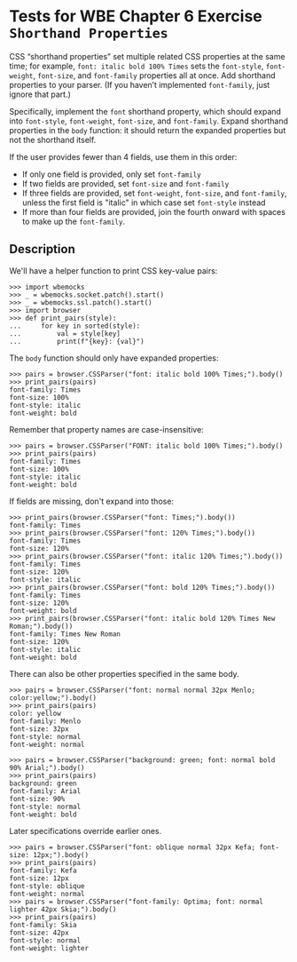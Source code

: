 Tests for WBE Chapter 6 Exercise `Shorthand Properties`
=======================

CSS “shorthand properties” set multiple related CSS properties at the
same time; for example, `font: italic bold 100% Times` sets the
`font-style`, `font-weight`, `font-size`, and `font-family` properties
all at once. Add shorthand properties to your parser. (If you haven’t
implemented `font-family`, just ignore that part.)

Specifically, implement the `font` shorthand property, which should
expand into `font-style`, `font-weight`, `font-size`, and
`font-family`. Expand shorthand properties in the `body` function: it
should return the expanded properties but not the shorthand itself.

If the user provides fewer than 4 fields, use them in this order:

- If only one field is provided, only set `font-family`
- If two fields are provided, set `font-size` and `font-family`
- If three fields are provided, set `font-weight`, `font-size`, and
  `font-family`, unless the first field is "italic" in which case set
  `font-style` instead
- If more than four fields are provided, join the fourth onward with
  spaces to make up the `font-family`.

Description
-----------

We'll have a helper function to print CSS key-value pairs:

    >>> import wbemocks
    >>> _ = wbemocks.socket.patch().start()
    >>> _ = wbemocks.ssl.patch().start()
    >>> import browser
    >>> def print_pairs(style):
    ...     for key in sorted(style):
    ...         val = style[key]
    ...         print(f"{key}: {val}")

The `body` function should only have expanded properties:

    >>> pairs = browser.CSSParser("font: italic bold 100% Times;").body()
    >>> print_pairs(pairs)
    font-family: Times
    font-size: 100%
    font-style: italic
    font-weight: bold

Remember that property names are case-insensitive:

    >>> pairs = browser.CSSParser("FONT: italic bold 100% Times;").body()
    >>> print_pairs(pairs)
    font-family: Times
    font-size: 100%
    font-style: italic
    font-weight: bold
    
If fields are missing, don't expand into those:

    >>> print_pairs(browser.CSSParser("font: Times;").body())
    font-family: Times
    >>> print_pairs(browser.CSSParser("font: 120% Times;").body())
    font-family: Times
    font-size: 120%
    >>> print_pairs(browser.CSSParser("font: italic 120% Times;").body())
    font-family: Times
    font-size: 120%
    font-style: italic
    >>> print_pairs(browser.CSSParser("font: bold 120% Times;").body())
    font-family: Times
    font-size: 120%
    font-weight: bold
    >>> print_pairs(browser.CSSParser("font: italic bold 120% Times New Roman;").body())
    font-family: Times New Roman
    font-size: 120%
    font-style: italic
    font-weight: bold

There can also be other properties specified in the same body.

    >>> pairs = browser.CSSParser("font: normal normal 32px Menlo; color:yellow;").body()
    >>> print_pairs(pairs)
    color: yellow
    font-family: Menlo
    font-size: 32px
    font-style: normal
    font-weight: normal

    >>> pairs = browser.CSSParser("background: green; font: normal bold 90% Arial;").body()
    >>> print_pairs(pairs)
    background: green
    font-family: Arial
    font-size: 90%
    font-style: normal
    font-weight: bold

Later specifications override earlier ones.

    >>> pairs = browser.CSSParser("font: oblique normal 32px Kefa; font-size: 12px;").body()
    >>> print_pairs(pairs)
    font-family: Kefa
    font-size: 12px
    font-style: oblique
    font-weight: normal
    >>> pairs = browser.CSSParser("font-family: Optima; font: normal lighter 42px Skia;").body()
    >>> print_pairs(pairs)
    font-family: Skia
    font-size: 42px
    font-style: normal
    font-weight: lighter

